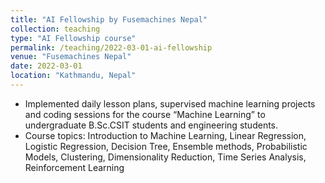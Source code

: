 ```yaml
---
title: "AI Fellowship by Fusemachines Nepal"
collection: teaching
type: "AI Fellowship course"
permalink: /teaching/2022-03-01-ai-fellowship
venue: "Fusemachines Nepal"
date: 2022-03-01
location: "Kathmandu, Nepal"
---
```


* Implemented daily lesson plans, supervised machine learning projects and coding sessions for the course “Machine Learning”
to undergraduate B.Sc.CSIT students and engineering students.
* Course topics: Introduction to Machine Learning, Linear Regression, Logistic Regression, Decision Tree, Ensemble methods,
Probabilistic Models, Clustering, Dimensionality Reduction, Time Series Analysis, Reinforcement Learning
